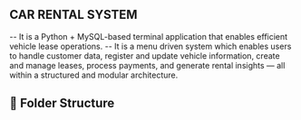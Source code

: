 CAR RENTAL SYSTEM
-------------------------------------------------------------------------------------------------------------------------------------------------------------------
 -- It is a Python + MySQL-based terminal application that enables efficient vehicle lease operations.
 -- It is a menu driven system which enables users to handle customer data, register and update vehicle information, create and manage leases, process payments, and generate rental insights — all within a structured and modular architecture.


📁 Folder Structure
-------------------------------------------------------------------------------------------------------------------------------------------------------------------



